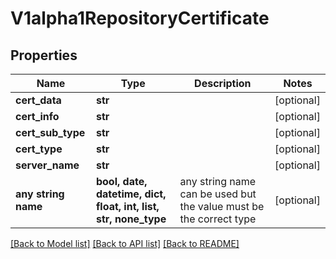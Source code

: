 # V1alpha1RepositoryCertificate


## Properties
Name | Type | Description | Notes
------------ | ------------- | ------------- | -------------
**cert_data** | **str** |  | [optional] 
**cert_info** | **str** |  | [optional] 
**cert_sub_type** | **str** |  | [optional] 
**cert_type** | **str** |  | [optional] 
**server_name** | **str** |  | [optional] 
**any string name** | **bool, date, datetime, dict, float, int, list, str, none_type** | any string name can be used but the value must be the correct type | [optional]

[[Back to Model list]](../README.md#documentation-for-models) [[Back to API list]](../README.md#documentation-for-api-endpoints) [[Back to README]](../README.md)


